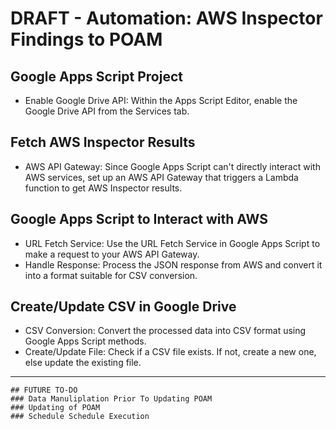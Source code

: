 # DRAFT - Automation: AWS Inspector Findings to POAM

## Google Apps Script Project
- Enable Google Drive API: Within the Apps Script Editor, enable the Google Drive API from the Services tab.

## Fetch AWS Inspector Results
- AWS API Gateway: Since Google Apps Script can't directly interact with AWS services, set up an AWS API Gateway that triggers a Lambda function to get AWS Inspector results.

## Google Apps Script to Interact with AWS
- URL Fetch Service: Use the URL Fetch Service in Google Apps Script to make a request to your AWS API Gateway.
- Handle Response: Process the JSON response from AWS and convert it into a format suitable for CSV conversion.

## Create/Update CSV in Google Drive
- CSV Conversion: Convert the processed data into CSV format using Google Apps Script methods.
- Create/Update File: Check if a CSV file exists. If not, create a new one, else update the existing file.



-----------
```
## FUTURE TO-DO
### Data Manuliplation Prior To Updating POAM
### Updating of POAM
### Schedule Schedule Execution
```
